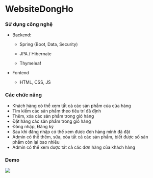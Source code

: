 # WebsiteDongHo


### Sử dụng công nghệ

- Backend:
  
  - Spring (Boot, Data, Security)
  
  - JPA / Hibernate
  
  - Thymeleaf
  
- Fontend
  
  - HTML, CSS, JS

### Các chức năng

- Khách hàng có thể xem tất cả các sản phẩm của cửa hàng
- Tìm kiếm các sản phẩm theo tiêu trí đã định
- Thêm, xóa các sản phẩm trong giỏ hàng
- Đặt hàng các sản phẩm trong giỏ hàng
- Đăng nhập, Đăng ký 
- Sau khi đăng nhập có thể xem được đơn hàng mình đã đặt
- Admin có thể thêm, sửa, xóa tất cả các sản phẩm, biết được số sản phẩm còn lại bao nhiêu
- Admin có thể xem được tất cả các đơn hàng của khách hàng



### Demo

<img src=https://drive.google.com/drive/u/0/folders/1VsA5zp3aCDU-jxqnChGqeQGNHJuAf69N>
